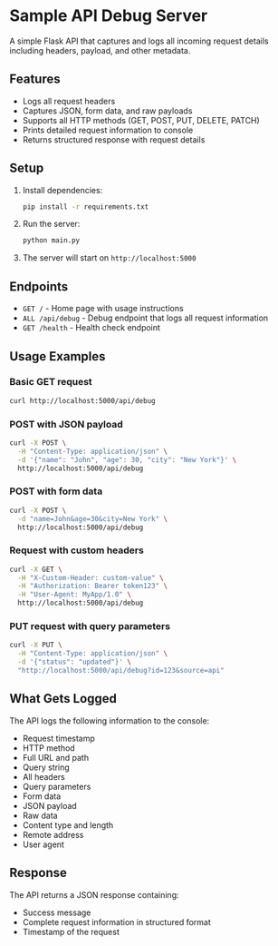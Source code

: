 # Sample API Debug Server

A simple Flask API that captures and logs all incoming request details including headers, payload, and other metadata.

## Features

- Logs all request headers
- Captures JSON, form data, and raw payloads
- Supports all HTTP methods (GET, POST, PUT, DELETE, PATCH)
- Prints detailed request information to console
- Returns structured response with request details

## Setup

1. Install dependencies:
   ```bash
   pip install -r requirements.txt
   ```

2. Run the server:
   ```bash
   python main.py
   ```

3. The server will start on `http://localhost:5000`

## Endpoints

- `GET /` - Home page with usage instructions
- `ALL /api/debug` - Debug endpoint that logs all request information
- `GET /health` - Health check endpoint

## Usage Examples

### Basic GET request
```bash
curl http://localhost:5000/api/debug
```

### POST with JSON payload
```bash
curl -X POST \
  -H "Content-Type: application/json" \
  -d '{"name": "John", "age": 30, "city": "New York"}' \
  http://localhost:5000/api/debug
```

### POST with form data
```bash
curl -X POST \
  -d "name=John&age=30&city=New York" \
  http://localhost:5000/api/debug
```

### Request with custom headers
```bash
curl -X GET \
  -H "X-Custom-Header: custom-value" \
  -H "Authorization: Bearer token123" \
  -H "User-Agent: MyApp/1.0" \
  http://localhost:5000/api/debug
```

### PUT request with query parameters
```bash
curl -X PUT \
  -H "Content-Type: application/json" \
  -d '{"status": "updated"}' \
  "http://localhost:5000/api/debug?id=123&source=api"
```

## What Gets Logged

The API logs the following information to the console:

- Request timestamp
- HTTP method
- Full URL and path
- Query string
- All headers
- Query parameters
- Form data
- JSON payload
- Raw data
- Content type and length
- Remote address
- User agent

## Response

The API returns a JSON response containing:
- Success message
- Complete request information in structured format
- Timestamp of the request